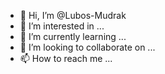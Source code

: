 - 👋 Hi, I’m @Lubos-Mudrak
- 👀 I’m interested in ...
- 🌱 I’m currently learning ...
- 💞️ I’m looking to collaborate on ...
- 📫 How to reach me ...

<!---
Lubos-Mudrak/Lubos-Mudrak is a ✨ special ✨ repository because its `README.md` (this file) appears on your GitHub profile.
You can click the Preview link to take a look at your changes.
--->
